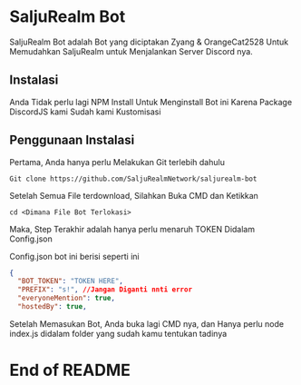 # SaljuRealm Bot

SaljuRealm Bot adalah Bot yang diciptakan Zyang & OrangeCat2528 Untuk Memudahkan SaljuRealm untuk Menjalankan Server Discord nya.

## Instalasi

Anda Tidak perlu lagi NPM Install Untuk Menginstall Bot ini Karena Package DiscordJS kami Sudah kami Kustomisasi

## Penggunaan Instalasi

Pertama, Anda hanya perlu Melakukan Git terlebih dahulu
```
Git clone https://github.com/SaljuRealmNetwork/saljurealm-bot
```

Setelah Semua File terdownload, Silahkan Buka CMD dan Ketikkan
```
cd <Dimana File Bot Terlokasi>
```

Maka, Step Terakhir adalah hanya perlu menaruh TOKEN Didalam Config.json

Config.json bot ini berisi seperti ini 
```json
{
  "BOT_TOKEN": "TOKEN HERE",
  "PREFIX": "s!", //Jangan Diganti nnti error
  "everyoneMention": true,
  "hostedBy": true,
```

Setelah Memasukan Bot, Anda buka lagi CMD nya, dan Hanya perlu node index.js didalam folder yang sudah kamu tentukan tadinya

# End of README
